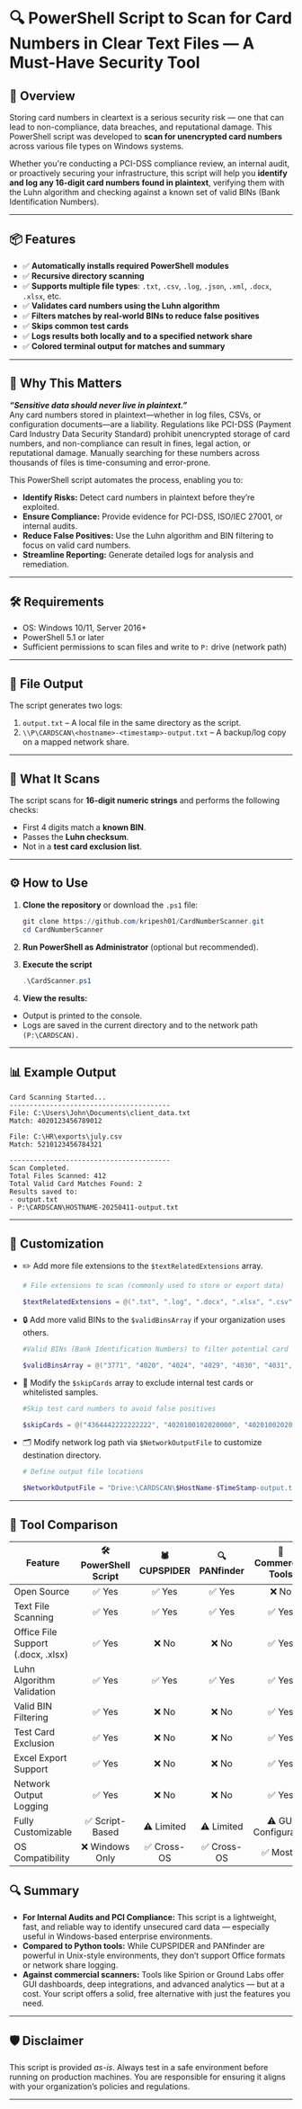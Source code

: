 # 🔍 PowerShell Script to Scan for Card Numbers in Clear Text Files — A Must-Have Security Tool

## 🚀 Overview

Storing card numbers in cleartext is a serious security risk — one that can lead to non-compliance, data breaches, and reputational damage. This PowerShell script was developed to **scan for unencrypted card numbers** across various file types on Windows systems.

Whether you're conducting a PCI-DSS compliance review, an internal audit, or proactively securing your infrastructure, this script will help you **identify and log any 16-digit card numbers found in plaintext**, verifying them with the Luhn algorithm and checking against a known set of valid BINs (Bank Identification Numbers).

---

## 📦 Features

- ✅ **Automatically installs required PowerShell modules**
- ✅ **Recursive directory scanning**
- ✅ **Supports multiple file types**: `.txt`, `.csv`, `.log`, `.json`, `.xml`, `.docx`, `.xlsx`, etc.
- ✅ **Validates card numbers using the Luhn algorithm**
- ✅ **Filters matches by real-world BINs to reduce false positives**
- ✅ **Skips common test cards**
- ✅ **Logs results both locally and to a specified network share**
- ✅ **Colored terminal output for matches and summary**

---

## 🧠 Why This Matters

***“Sensitive data should never live in plaintext.”***   
Any card numbers stored in plaintext—whether in log files, CSVs, or configuration documents—are a liability. Regulations like PCI-DSS (Payment Card Industry Data Security Standard) prohibit unencrypted storage of card numbers, and non-compliance can result in fines, legal action, or reputational damage. Manually searching for these numbers across thousands of files is time-consuming and error-prone.

This PowerShell script automates the process, enabling you to:
- **Identify Risks:** Detect card numbers in plaintext before they’re exploited.
- **Ensure Compliance:** Provide evidence for PCI-DSS, ISO/IEC 27001, or internal audits.
- **Reduce False Positives:** Use the Luhn algorithm and BIN filtering to focus on valid card numbers.
- **Streamline Reporting:** Generate detailed logs for analysis and remediation.
  
---

## 🛠️ Requirements

- OS: Windows 10/11, Server 2016+  
- PowerShell 5.1 or later  
- Sufficient permissions to scan files and write to `P:` drive (network path)

---

## 📂 File Output

The script generates two logs:

1. `output.txt` – A local file in the same directory as the script.
2. `\\P\CARDSCAN\<hostname>-<timestamp>-output.txt` – A backup/log copy on a mapped network share.

---

## 🧪 What It Scans

The script scans for **16-digit numeric strings** and performs the following checks:

- First 4 digits match a **known BIN**.
- Passes the **Luhn checksum**.
- Not in a **test card exclusion list**.

---

## ⚙️ How to Use

1. **Clone the repository** or download the `.ps1` file:

   ```powershell
   git clone https://github.com/kripesh01/CardNumberScanner.git
   cd CardNumberScanner

2. **Run PowerShell as Administrator** (optional but recommended).

3. **Execute the script**
    ```powershell
    .\CardScanner.ps1
    ```
4.  **View the results:**
- Output is printed to the console.
- Logs are saved in the current directory and to the network path `(P:\CARDSCAN).`

---
## 📊 Example Output
    Card Scanning Started...
    ----------------------------------------
    File: C:\Users\John\Documents\client_data.txt
    Match: 4020123456789012

    File: C:\HR\exports\july.csv
    Match: 5210123456784321

    ----------------------------------------
    Scan Completed.
    Total Files Scanned: 412
    Total Valid Card Matches Found: 2
    Results saved to:
    - output.txt
    - P:\CARDSCAN\HOSTNAME-20250411-output.txt
---
## 🧩 Customization
- ✏️ Add more file extensions to the `$textRelatedExtensions` array.
    ```powershell
    # File extensions to scan (commonly used to store or export data)

    $textRelatedExtensions = @(".txt", ".log", ".docx", ".xlsx", ".csv", ".xml", ".json", ".doc", ".xls", ".sql", ".conf")
    ```
- 🔒 Add more valid BINs to the `$validBinsArray` if your organization uses others.
    ```powershell
    #Valid BINs (Bank Identification Numbers) to filter potential card numbers

    $validBinsArray = @("3771", "4020", "4024", "4029", "4030", "4031", "4037", "4050", "4055", "4056", "4061", "4067", "4089", "4090", "4101", "4107", "4135", "4162", "4181", "4182", "4189", "4206", "4211", "4214", "4226", "4232", "4235", "4284", "4317", "4336", "4359", "4363", "4364", "4368", "4373", "4390", "4391", "4393", "4404", "4424", "4430", "4438", "4500", "4504", "4511", "4520", "4574", "4577", "4579", "4581", "4587", "4595", "4610", "4617", "4619", "4622", "4624", "4637", "4660", "4662", "4689", "4705", "4709", "4748", "4775", "4813", "4837", "4848", "4862", "4895", "4897", "4922", "4924", "4938", "4987", "5116", "5181", "5210", "5218", "5246", "5399", "5421", "5434", "5436", "5483", "5484", "5486", "5487", "5543", "5559", "6365")
    ```
- 🚫 Modify the `$skipCards` array to exclude internal test cards or whitelisted samples.
    ```powershell
    #Skip test card numbers to avoid false positives

    $skipCards = @("4364442222222222", "4020100102020000", "4020100202020000")
    ```
- 🗂️ Modify network log path via `$NetworkOutputFile` to customize destination directory.
    ```powershell
    # Define output file locations

    $NetworkOutputFile = "Drive:\CARDSCAN\$HostName-$TimeStamp-output.txt"  # Save results to network path
    ```
---
## 🧾 Tool Comparison
| Feature                              | 🛠️ PowerShell Script | 🕷️ CUPSPIDER | 🔍 PANfinder | 💼 Commercial Tools |
|--------------------------------------|:--------------------:|:------------:|:------------:|:-------------------:|
| Open Source                          | ✅ Yes                | ✅ Yes       | ✅ Yes       | ❌ No               |
| Text File Scanning                   | ✅ Yes                | ✅ Yes       | ✅ Yes       | ✅ Yes              |
| Office File Support (.docx, .xlsx)   | ✅ Yes                | ❌ No        | ❌ No        | ✅ Yes              |
| Luhn Algorithm Validation            | ✅ Yes                | ✅ Yes       | ✅ Yes       | ✅ Yes              |
| Valid BIN Filtering                  | ✅ Yes                | ❌ No        | ❌ No        | ✅ Yes              |
| Test Card Exclusion                  | ✅ Yes                | ❌ No        | ❌ No        | ✅ Yes              |
| Excel Export Support                 | ✅ Yes                | ❌ No        | ❌ No        | ✅ Yes              |
| Network Output Logging               | ✅ Yes                | ❌ No        | ❌ No        | ✅ Yes              |
| Fully Customizable                   | ✅ Script-Based       | ⚠️ Limited   | ⚠️ Limited   | ⚠️ GUI Configurable |
| OS Compatibility                     | ❌ Windows Only       | ✅ Cross-OS  | ✅ Cross-OS  | ✅ Mostly           |

## 🔍 Summary
- **For Internal Audits and PCI Compliance:** This script is a lightweight, fast, and reliable way to identify unsecured card data — especially useful in Windows-based enterprise environments.
- **Compared to Python tools:** While CUPSPIDER and PANfinder are powerful in Unix-style environments, they don’t support Office formats or network share logging.
- **Against commercial scanners:** Tools like Spirion or Ground Labs offer GUI dashboards, deep integrations, and advanced analytics — but at a cost. Your script offers a solid, free alternative with just the features you need.

---
## 🛡️ Disclaimer
This script is provided *as-is*. Always test in a safe environment before running on production machines. You are responsible for ensuring it aligns with your organization’s policies and regulations.

---
